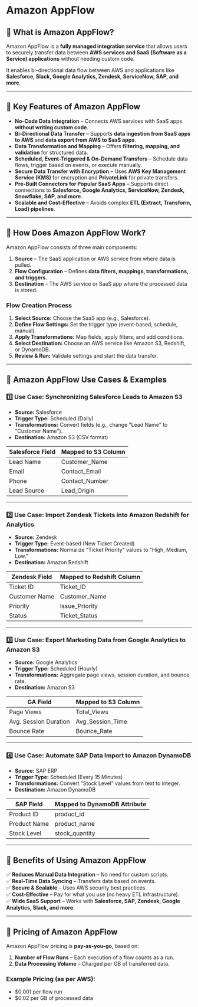 # Amazon AppFlow

## 📌 What is Amazon AppFlow?
Amazon AppFlow is a **fully managed integration service** that allows users to securely transfer data between **AWS services and SaaS (Software as a Service) applications** without needing custom code.

It enables bi-directional data flow between AWS and applications like **Salesforce, Slack, Google Analytics, Zendesk, ServiceNow, SAP, and more**.

---
## 🔹 Key Features of Amazon AppFlow

- **No-Code Data Integration** – Connects AWS services with SaaS apps **without writing custom code**.
- **Bi-Directional Data Transfer** – Supports **data ingestion from SaaS apps to AWS** and **data export from AWS to SaaS apps**.
- **Data Transformation and Mapping** – Offers **filtering, mapping, and validation** for structured data.
- **Scheduled, Event-Triggered & On-Demand Transfers** – Schedule data flows, trigger based on events, or execute manually.
- **Secure Data Transfer with Encryption** – Uses **AWS Key Management Service (KMS)** for encryption and **PrivateLink** for private transfers.
- **Pre-Built Connectors for Popular SaaS Apps** – Supports direct connections to **Salesforce, Google Analytics, ServiceNow, Zendesk, Snowflake, SAP, and more**.
- **Scalable and Cost-Effective** – Avoids complex **ETL (Extract, Transform, Load) pipelines**.

---
## 🔹 How Does Amazon AppFlow Work?
Amazon AppFlow consists of three main components:

1. **Source** – The SaaS application or AWS service from where data is pulled.
2. **Flow Configuration** – Defines **data filters, mappings, transformations, and triggers**.
3. **Destination** – The AWS service or SaaS app where the processed data is stored.

### **Flow Creation Process**
1. **Select Source:** Choose the SaaS app (e.g., Salesforce).
2. **Define Flow Settings:** Set the trigger type (event-based, schedule, manual).
3. **Apply Transformations:** Map fields, apply filters, and add conditions.
4. **Select Destination:** Choose an AWS service like Amazon S3, Redshift, or DynamoDB.
5. **Review & Run:** Validate settings and start the data transfer.

---
## 🔹 Amazon AppFlow Use Cases & Examples

### **1️⃣ Use Case: Synchronizing Salesforce Leads to Amazon S3**
- **Source:** Salesforce  
- **Trigger Type:** Scheduled (Daily)  
- **Transformations:** Convert fields (e.g., change "Lead Name" to "Customer Name").  
- **Destination:** Amazon S3 (CSV format)  

| Salesforce Field | Mapped to S3 Column |
|-----------------|------------------|
| Lead Name | Customer_Name |
| Email | Contact_Email |
| Phone | Contact_Number |
| Lead Source | Lead_Origin |

---
### **2️⃣ Use Case: Import Zendesk Tickets into Amazon Redshift for Analytics**
- **Source:** Zendesk  
- **Trigger Type:** Event-based (New Ticket Created)  
- **Transformations:** Normalize "Ticket Priority" values to "High, Medium, Low."  
- **Destination:** Amazon Redshift  

| Zendesk Field | Mapped to Redshift Column |
|--------------|------------------|
| Ticket ID | Ticket_ID |
| Customer Name | Customer_Name |
| Priority | Issue_Priority |
| Status | Ticket_Status |

---
### **3️⃣ Use Case: Export Marketing Data from Google Analytics to Amazon S3**
- **Source:** Google Analytics  
- **Trigger Type:** Scheduled (Hourly)  
- **Transformations:** Aggregate page views, session duration, and bounce rate.  
- **Destination:** Amazon S3  

| GA Field | Mapped to S3 Column |
|----------|---------------|
| Page Views | Total_Views |
| Avg. Session Duration | Avg_Session_Time |
| Bounce Rate | Bounce_Rate |

---
### **4️⃣ Use Case: Automate SAP Data Import to Amazon DynamoDB**
- **Source:** SAP ERP  
- **Trigger Type:** Scheduled (Every 15 Minutes)  
- **Transformations:** Convert "Stock Level" values from text to integer.  
- **Destination:** Amazon DynamoDB  

| SAP Field | Mapped to DynamoDB Attribute |
|----------|------------------|
| Product ID | product_id |
| Product Name | product_name |
| Stock Level | stock_quantity |

---
## 🔹 Benefits of Using Amazon AppFlow
✅ **Reduces Manual Data Integration** – No need for custom scripts.  
✅ **Real-Time Data Syncing** – Transfers data based on events.  
✅ **Secure & Scalable** – Uses AWS security best practices.  
✅ **Cost-Effective** – Pay for what you use (no heavy ETL infrastructure).  
✅ **Wide SaaS Support** – Works with **Salesforce, SAP, Zendesk, Google Analytics, Slack, and more**.  

---
## 🔹 Pricing of Amazon AppFlow
Amazon AppFlow pricing is **pay-as-you-go**, based on:
1. **Number of Flow Runs** – Each execution of a flow counts as a run.
2. **Data Processing Volume** – Charged per GB of transferred data.

### **Example Pricing (as per AWS):**
- $0.001 per flow run  
- $0.02 per GB of processed data  